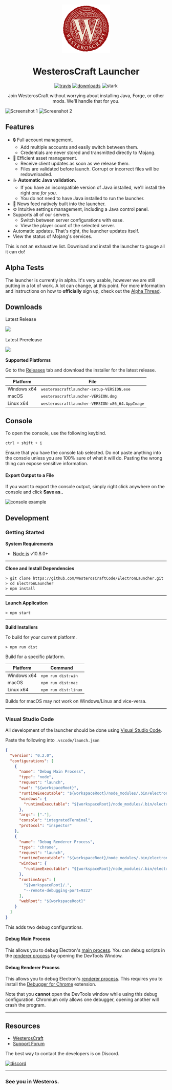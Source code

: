 <p align="center"><img src="./app/assets/images/WesterosSealCircle.png" width="150px" height="150px" alt="westeroscraft"></p>

<h1 align="center"> WesterosCraft Launcher</h1>

[<p align="center"><img src="https://img.shields.io/travis/WesterosCraftCode/ElectronLauncher.svg?style=for-the-badge" alt="travis">](https://travis-ci.org/WesterosCraftCode/ElectronLauncher) [<img src="https://img.shields.io/github/downloads/WesterosCraftCode/ElectronLauncher/total.svg?style=for-the-badge" alt="downloads">](https://github.com/WesterosCraftCode/ElectronLauncher/releases) <img src="https://forthebadge.com/images/badges/winter-is-coming.svg"  height="28px" alt="stark"></p>

<p align="center">Join WesterosCraft without worrying about installing Java, Forge, or other mods. We'll handle that for you.</p>

![Screenshot 1](https://i.imgur.com/M8HVW9H.jpg)
![Screenshot 2](https://i.imgur.com/zDiSoq4.jpg)

## Features

* 🔒 Full account management.
  * Add multiple accounts and easily switch between them.
  * Credentials are never stored and transmitted directly to Mojang.
* 📂 Efficient asset management.
  * Receive client updates as soon as we release them.
  * Files are validated before launch. Corrupt or incorrect files will be redownloaded.
* ☕ **Automatic Java validation.**
  * If you have an incompatible version of Java installed, we'll install the right one *for you*.
  * You do not need to have Java installed to run the launcher.
* 📰 News feed natively built into the launcher.
* ⚙️ Intuitive settings management, including a Java control panel.
* Supports all of our servers.
  * Switch between server configurations with ease.
  * View the player count of the selected server.
* Automatic updates. That's right, the launcher updates itself.
*  View the status of Mojang's services.

This is not an exhaustive list. Download and install the launcher to gauge all it can do!

## Alpha Tests

The launcher is currently in alpha. It's very usable, however we are still putting in a lot of work. A lot can change, at this point. For more information and instructions on how to **officially** sign up, check out the [Alpha Thread](https://westeroscraft.com/threads/new-launcher-alpha-tests.1113/).

## Downloads

Latest Release

[![](https://img.shields.io/github/release/WesterosCraftCode/ElectronLauncher.svg?style=flat-square)](https://github.com/WesterosCraftCode/ElectronLauncher/releases/latest)

Latest Prerelease

[![](https://img.shields.io/github/release/WesterosCraftCode/ElectronLauncher/all.svg?style=flat-square)](https://github.com/WesterosCraftCode/ElectronLauncher/releases)

**Supported Platforms**

Go to the [Releases](https://github.com/WesterosCraftCode/ElectronLauncher/releases) tab and download the installer for the latest release.

| Platform | File |
| -------- | ---- |
| Windows x64 | `westeroscraftlauncher-setup-VERSION.exe` |
| macOS | `westeroscraftlauncher-VERSION.dmg` |
| Linux x64 | `westeroscraftlauncher-VERSION-x86_64.AppImage` |

## Console

To open the console, use the following keybind.

```console
ctrl + shift + i
```

Ensure that you have the console tab selected. Do not paste anything into the console unless you are 100% sure of what it will do. Pasting the wrong thing can expose sensitive information.

#### Export Output to a File

If you want to export the console output, simply right click anywhere on the console and click **Save as..**

![console example](https://i.imgur.com/HazXrgT.png)


## Development

### Getting Started

**System Requirements**

* [Node.js][nodejs] v10.8.0+

---

**Clone and Install Dependencies**

```console
> git clone https://github.com/WesterosCraftCode/ElectronLauncher.git
> cd ElectronLauncher
> npm install
```

---

**Launch Application**

```console
> npm start
```

---

**Build Installers**

To build for your current platform.

```console
> npm run dist
```

Build for a specific platform.

| Platform    | Command              |
| ----------- | -------------------- |
| Windows x64 | `npm run dist:win`   |
| macOS       | `npm run dist:mac`   |
| Linux x64   | `npm run dist:linux` |

Builds for macOS may not work on Windows/Linux and vice-versa.

---

### Visual Studio Code

All development of the launcher should be done using [Visual Studio Code][vscode].

Paste the following into `.vscode/launch.json`

```JSON
{
  "version": "0.2.0",
  "configurations": [
    {
      "name": "Debug Main Process",
      "type": "node",
      "request": "launch",
      "cwd": "${workspaceRoot}",
      "runtimeExecutable": "${workspaceRoot}/node_modules/.bin/electron",
      "windows": {
        "runtimeExecutable": "${workspaceRoot}/node_modules/.bin/electron.cmd"
      },
      "args": ["."],
      "console": "integratedTerminal",
      "protocol": "inspector"
    },
    {
      "name": "Debug Renderer Process",
      "type": "chrome",
      "request": "launch",
      "runtimeExecutable": "${workspaceRoot}/node_modules/.bin/electron",
      "windows": {
        "runtimeExecutable": "${workspaceRoot}/node_modules/.bin/electron.cmd"
      },
      "runtimeArgs": [
        "${workspaceRoot}/.",
        "--remote-debugging-port=9222"
      ],
      "webRoot": "${workspaceRoot}"
    }
  ]
}
```

This adds two debug configurations.

#### Debug Main Process

This allows you to debug Electron's [main process][mainprocess]. You can debug scripts in the [renderer process][rendererprocess] by opening the DevTools Window.

#### Debug Renderer Process

This allows you to debug Electron's [renderer process][rendererprocess]. This requires you to install the [Debugger for Chrome][chromedebugger] extension.

Note that you **cannot** open the DevTools window while using this debug configuration. Chromium only allows one debugger, opening another will crash the program.

---

## Resources

* [WesterosCraft][westeroscraft]
* [Support Forum][supportforum]

The best way to contact the developers is on Discord.

[![discord](https://discordapp.com/api/guilds/98469309352775680/embed.png?style=banner2)][discord]

---

### See you in Westeros.


[nodejs]: https://nodejs.org/en/ 'Node.js'
[vscode]: https://code.visualstudio.com/ 'Visual Studio Code'
[mainprocess]: https://electronjs.org/docs/tutorial/application-architecture#main-and-renderer-processes 'Main Process'
[rendererprocess]: https://electronjs.org/docs/tutorial/application-architecture#main-and-renderer-processes 'Renderer Process'
[chromedebugger]: https://marketplace.visualstudio.com/items?itemName=msjsdiag.debugger-for-chrome 'Debugger for Chrome'
[westeroscraft]: https://westeroscraft.com/ 'WesterosCraft.com'
[supportforum]: https://westeroscraft.com/forum/support.40/ 'Support Forum'
[discord]: https://discord.gg/hqdjs3m 'Discord'
